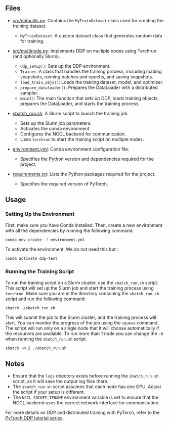 ## Files

* [src/datautils.py](src/datautils.py): Contains the `MyTrainDataset` class used for creating the training dataset.
  * `MyTrainDataset`: A custom dataset class that generates random data for training.

* [src/multinode.py](src/multinode.py): Implements DDP on multiple nodes using Torchrun (and optionally Slurm).
  * `ddp_setup()`: Sets up the DDP environment.
  * `Trainer`: A class that handles the training process, including loading snapshots, running batches and epochs, and saving snapshots.
  * `load_train_objs()`: Loads the training dataset, model, and optimizer.
  * `prepare_dataloader()`: Prepares the DataLoader with a distributed sampler.
  * `main()`: The main function that sets up DDP, loads training objects, prepares the DataLoader, and starts the training process.
  
* [sbatch_run.sh](sbatch_run.sh): A Slurm script to launch the training job.
  * Sets up the Slurm job parameters.
  * Activates the conda environment.
  * Configures the NCCL backend for communication.
  * Uses `torchrun` to start the training script on multiple nodes.

* [environment.yml](environment.yml): Conda environment configuration file.
  * Specifies the Python version and dependencies required for the project.

* [requirements.txt](requirements.txt): Lists the Python packages required for the project.
  * Specifies the required version of PyTorch.

## Usage

### Setting Up the Environment

First, make sure you have Conda installed. Then, create a new environment with all the dependencies by running the following command:

```sh
conda env create -f environment.yml
```

To activate the environment. We do not need this but :

```sh
conda activate ddp-test
```

### Running the Training Script

To run the training script on a Slurm cluster, use the `sbatch_run.sh` script. This script will set up the Slurm job and start the training process using `torchrun`. Make sure you are in the directory containing the `sbatch_run.sh` script and run the following command:

```sh
sbatch ./sbatch_run.sh
```

This will submit the job to the Slurm cluster, and the training process will start. You can monitor the progress of the job using the `squeue` command. The script will run only on a single node that it will choose automatically if the resources are available. To run more than 1 node you can change the `-N` when running the `sbatch_run.sh` script.

```
sbatch -N 2 ./sbatch_run.sh
```

## Notes

* Ensure that the `logs` directory exists before running the `sbatch_run.sh` script, as it will save the output log files there.
* The `sbatch_run.sh` script assumes that each node has one GPU. Adjust the script if your setup is different.
* The `NCCL_SOCKET_IFNAME` environment variable is set to ensure that the NCCL backend uses the correct network interface for communication.

For more details on DDP and distributed training with PyTorch, refer to the [PyTorch DDP tutorial series](https://pytorch.org/tutorials/beginner/ddp_series_intro.html).